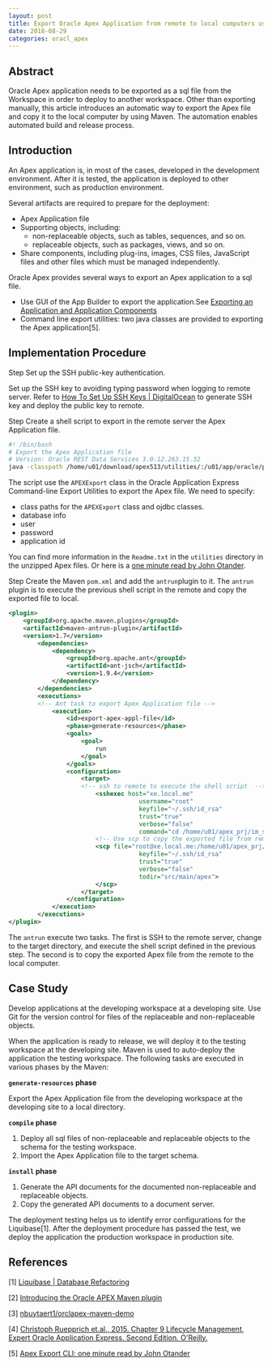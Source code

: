 ```yaml
---
layout: post
title: Export Oracle Apex Application from remote to local computers using Maven
date: 2018-08-29
categories: oracl_apex
---  
```


## Abstract
Oracle Apex application needs to be exported as a sql file from the Workspace in order to deploy to another workspace. 
Other than exporting manually, this article introduces an automatic way to export the Apex file and copy it to the local computer by using Maven. The automation enables automated build and release process.


## Introduction

An Apex application is, in most of the cases, developed in the development environment. After it is tested, the application is deployed to other environment, such as production environment.

Several artifacts are required to prepare for the deployment:
- Apex Application file
- Supporting objects, including:
    - non-replaceable objects, such as tables, sequences, and so on.
    - replaceable objects, such as packages, views, and so on. 
- Share components, including plug-ins, images, CSS files, JavaScript files and other files which must be managed independently.

Oracle Apex provides several ways to export an Apex application to a sql file. 
- Use GUI of the App Builder to export the application.See [Exporting an Application and Application Components](https://docs.oracle.com/database/apex-5.1/HTMDB/exporting-an-application-and-application-components.htm#GUID-CA08D090-882F-4745-87D9-149373F285F1)
- Command line export utilities: two java classes are provided to exporting the Apex application[5]. 


## Implementation Procedure

<span class="step">Step</span> Set up the SSH public-key authentication.

Set up the SSH key to avoiding typing password when logging to remote server. Refer to [How To Set Up SSH Keys | DigitalOcean](https://www.digitalocean.com/community/tutorials/how-to-set-up-ssh-keys--2) to generate SSH key and deploy the public key to remote. 


<span class="step">Step</span> Create a shell script to export in the remote server the Apex Application file. 

```bash
#! /bin/bash
# Export the Apex Application file
# Version: Oracle REST Data Services 3.0.12.263.15.32
java -classpath /home/u01/download/apex513/utilities/:/u01/app/oracle/product/11.2.0/xe/jdbc/lib/ojdbc6.jar oracle.apex.APEXExport -db xe:1521:xe -user ur_username -password ur_password -applicationid 103
```
The script use the `APEXExport` class in the Oracle Application Express Command-line Export Utilities to export the Apex file. 
We need to specify:
- class paths for the `APEXExport` class and ojdbc classes.
- database info
- user 
- password
- application id

You can find more information in the `Readme.txt` in the `utilities` directory in the unzipped Apex files.
Or here is a [one minute read by John Otander](https://nikitsky.github.io/oracle/apex/2017/05/09/apex-export-cli/).

<span class="step">Step</span> Create the Maven `pom.xml` and add the `antrun`plugin to it. The `antrun` plugin is to execute the previous shell script in the remote and copy the exported file to local. 

```xml
<plugin>
    <groupId>org.apache.maven.plugins</groupId>
    <artifactId>maven-antrun-plugin</artifactId>
    <version>1.7</version>
        <dependencies>
            <dependency>
                <groupId>org.apache.ant</groupId>
                <artifactId>ant-jsch</artifactId>
                <version>1.9.4</version>
            </dependency>
        </dependencies>
        <executions>
        <!-- Ant task to export Apex Application file -->
            <execution>
                <id>export-apex-appl-file</id>
                <phase>generate-resources</phase>
                <goals>
                    <goal>
                        run
                    </goal>
                </goals>
                <configuration>
                    <target>
                    <!-- ssh to remote to execute the shell script  -->
                        <sshexec host="xe.local.me"
                                    username="root"
                                    keyfile="~/.ssh/id_rsa"
                                    trust="true"
                                    verbose="false"
                                    command="cd /home/u01/apex_prj/im_space_mgt_sys/app &amp;&amp; sh ./export_app_1.sh"/>
                        <!-- Use scp to copy the exported file from remote to local -->
                        <scp file="root@xe.local.me:/home/u01/apex_prj/im_space_mgt_sys/app/f103.sql"
                                    keyfile="~/.ssh/id_rsa"
                                    trust="true"
                                    verbose="false"
                                    todir="src/main/apex">
                        </scp>
                    </target>
                </configuration>
            </execution>
        </executions>
</plugin>
```

The `antrun` execute two tasks. The first is SSH to the remote server, change to the target directory, and execute the shell script defined in the previous step. The second is to copy the exported Apex file from the remote to the local computer.

## Case Study

Develop applications at the developing workspace at a developing site. 
Use Git for the version control for files of the replaceable and non-replaceable objects. 

When the application is ready to release, we will deploy it to the testing workspace at the developing site.
Maven is used to auto-deploy the application the testing workspace. The following tasks are executed in various phases by the Maven:

**`generate-resources` phase**

Export the Apex Application file from the developing workspace at the developing site to a local directory.

**`compile` phase**

1. Deploy all sql files of non-replaceable and replaceable objects to the schema for the testing workspace.
2. Import the Apex Application file to the target schema.

**`install` phase**

1. Generate the API documents for the documented non-replaceable and replaceable objects.
2. Copy the generated API documents to a document server. 

The deployment testing helps us to identify error configurations for the Liquibase[1]. 
After the deployment procedure has passed the test, we deploy the application the production workspace in production site. 

## References

[1] [Liquibase | Database Refactoring](https://www.liquibase.org/)

[2] [Introducing the Oracle APEX Maven plugin](https://apexplained.wordpress.com/2014/04/08/introducing-the-oracle-apex-maven-plugin/)  

[3] [nbuytaert1/orclapex-maven-demo](https://github.com/nbuytaert1/orclapex-maven-demo)

[4] [Christoph Ruepprich et.al., 2015. Chapter 9 Lifecycle Management, Expert Oracle Application Express, Second Edition. O'Reilly.](https://www.oreilly.com/library/view/expert-oracle-application/9781484204849/)

[5] [Apex Export CLI: one minute read by John Otander](https://nikitsky.github.io/oracle/apex/2017/05/09/apex-export-cli/)

  
  